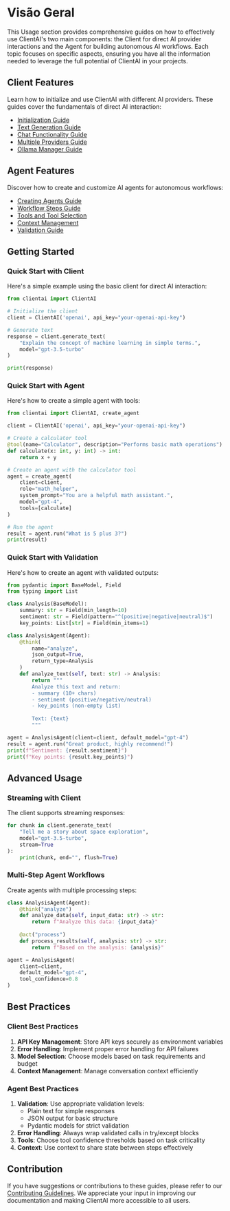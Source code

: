 # Visão Geral

This Usage section provides comprehensive guides on how to effectively use ClientAI's two main components: the Client for direct AI provider interactions and the Agent for building autonomous AI workflows. Each topic focuses on specific aspects, ensuring you have all the information needed to leverage the full potential of ClientAI in your projects.

## Client Features

Learn how to initialize and use ClientAI with different AI providers. These guides cover the fundamentals of direct AI interaction:

- [Initialization Guide](client/initialization.md)
- [Text Generation Guide](client/text_generation.md)
- [Chat Functionality Guide](client/chat_functionality.md)
- [Multiple Providers Guide](client/multiple_providers.md)
- [Ollama Manager Guide](ollama_manager.md)

## Agent Features

Discover how to create and customize AI agents for autonomous workflows:

- [Creating Agents Guide](agent/creating_agents.md)
- [Workflow Steps Guide](agent/workflow_steps.md)
- [Tools and Tool Selection](agent/tools.md)
- [Context Management](agent/context.md)
- [Validation Guide](agent/validation.md)

## Getting Started

### Quick Start with Client

Here's a simple example using the basic client for direct AI interaction:

```python
from clientai import ClientAI

# Initialize the client
client = ClientAI('openai', api_key="your-openai-api-key")

# Generate text
response = client.generate_text(
    "Explain the concept of machine learning in simple terms.",
    model="gpt-3.5-turbo"
)

print(response)
```

### Quick Start with Agent

Here's how to create a simple agent with tools:

```python
from clientai import ClientAI, create_agent

client = ClientAI('openai', api_key="your-openai-api-key")

# Create a calculator tool
@tool(name="Calculator", description="Performs basic math operations")
def calculate(x: int, y: int) -> int:
    return x + y

# Create an agent with the calculator tool
agent = create_agent(
    client=client,
    role="math_helper",
    system_prompt="You are a helpful math assistant.",
    model="gpt-4",
    tools=[calculate]
)

# Run the agent
result = agent.run("What is 5 plus 3?")
print(result)
```

### Quick Start with Validation

Here's how to create an agent with validated outputs:

```python
from pydantic import BaseModel, Field
from typing import List

class Analysis(BaseModel):
    summary: str = Field(min_length=10)
    sentiment: str = Field(pattern="^(positive|negative|neutral)$")
    key_points: List[str] = Field(min_items=1)

class AnalysisAgent(Agent):
    @think(
        name="analyze",
        json_output=True,
        return_type=Analysis
    )
    def analyze_text(self, text: str) -> Analysis:
        return """
        Analyze this text and return:
        - summary (10+ chars)
        - sentiment (positive/negative/neutral)
        - key_points (non-empty list)
        
        Text: {text}
        """

agent = AnalysisAgent(client=client, default_model="gpt-4")
result = agent.run("Great product, highly recommend!")
print(f"Sentiment: {result.sentiment}")
print(f"Key points: {result.key_points}")
```

## Advanced Usage

### Streaming with Client

The client supports streaming responses:

```python
for chunk in client.generate_text(
    "Tell me a story about space exploration",
    model="gpt-3.5-turbo",
    stream=True
):
    print(chunk, end="", flush=True)
```

### Multi-Step Agent Workflows

Create agents with multiple processing steps:

```python
class AnalysisAgent(Agent):
    @think("analyze")
    def analyze_data(self, input_data: str) -> str:
        return f"Analyze this data: {input_data}"
    
    @act("process")
    def process_results(self, analysis: str) -> str:
        return f"Based on the analysis: {analysis}"

agent = AnalysisAgent(
    client=client,
    default_model="gpt-4",
    tool_confidence=0.8
)
```

## Best Practices

### Client Best Practices

1. **API Key Management**: Store API keys securely as environment variables
2. **Error Handling**: Implement proper error handling for API failures
3. **Model Selection**: Choose models based on task requirements and budget
4. **Context Management**: Manage conversation context efficiently

### Agent Best Practices

1. **Validation**: Use appropriate validation levels:
    - Plain text for simple responses
    - JSON output for basic structure
    - Pydantic models for strict validation
2. **Error Handling**: Always wrap validated calls in try/except blocks
3. **Tools**: Choose tool confidence thresholds based on task criticality
4. **Context**: Use context to share state between steps effectively

## Contribution

If you have suggestions or contributions to these guides, please refer to our [Contributing Guidelines](../community/CONTRIBUTING.md). We appreciate your input in improving our documentation and making ClientAI more accessible to all users.